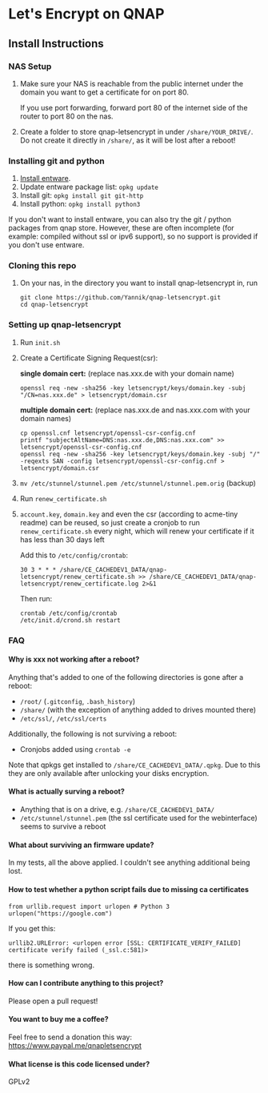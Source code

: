 # Let's Encrypt on QNAP
## Install Instructions
### NAS Setup
1. Make sure your NAS is reachable from the public internet under the domain you want to get a certificate for on port 80.
   
   If you use port forwarding, forward port 80 of the internet side of the router to port 80 on the nas.
2. Create a folder to store qnap-letsencrypt in under `/share/YOUR_DRIVE/`. Do not create it directly in `/share/`, as it will be lost after a reboot!

### Installing git and python
1. [Install entware](https://github.com/Entware/Entware/wiki/Install-on-QNAP-NAS).
2. Update entware package list: `opkg update`
2. Install git: `opkg install git git-http`
3. Install python: `opkg install python3`

If you don't want to install entware, you can also try the git / python packages from qnap store. However, these are often incomplete (for example: compiled without ssl or ipv6 support), so no support is provided if you don't use entware.

### Cloning this repo
1. On your nas, in the directory you want to install qnap-letsencrypt in, run
    ```
    git clone https://github.com/Yannik/qnap-letsencrypt.git
    cd qnap-letsencrypt
    ```

### Setting up qnap-letsencrypt
1. Run `init.sh`

2. Create a Certificate Signing Request(csr):

    **single domain cert:** (replace nas.xxx.de with your domain name)
    ```
    openssl req -new -sha256 -key letsencrypt/keys/domain.key -subj "/CN=nas.xxx.de" > letsencrypt/domain.csr
    ```

    **multiple domain cert:** (replace nas.xxx.de and nas.xxx.com with your domain names)
    ```
    cp openssl.cnf letsencrypt/openssl-csr-config.cnf
    printf "subjectAltName=DNS:nas.xxx.de,DNS:nas.xxx.com" >> letsencrypt/openssl-csr-config.cnf
    openssl req -new -sha256 -key letsencrypt/keys/domain.key -subj "/" -reqexts SAN -config letsencrypt/openssl-csr-config.cnf > letsencrypt/domain.csr
    ```
4. `mv /etc/stunnel/stunnel.pem /etc/stunnel/stunnel.pem.orig` (backup)

5. Run `renew_certificate.sh`

6. `account.key`, `domain.key` and even the csr (according to acme-tiny readme) can be reused, so just create a cronjob to run `renew_certificate.sh` every night, which will renew your certificate if it has less than 30 days left

    Add this to `/etc/config/crontab`:
    ```
    30 3 * * * /share/CE_CACHEDEV1_DATA/qnap-letsencrypt/renew_certificate.sh >> /share/CE_CACHEDEV1_DATA/qnap-letsencrypt/renew_certificate.log 2>&1
    ```

    Then run:
    ```
    crontab /etc/config/crontab
    /etc/init.d/crond.sh restart
    ```

### FAQ
#### Why is xxx not working after a reboot?
Anything that's added to one of the following directories is gone after a reboot:
  - `/root/` (`.gitconfig`, `.bash_history`)
  - `/share/` (with the exception of anything added to drives mounted there)
  - `/etc/ssl/`, `/etc/ssl/certs`

Additionally, the following is not surviving a reboot:
  - Cronjobs added using `crontab -e`

Note that qpkgs get installed to `/share/CE_CACHEDEV1_DATA/.qpkg`. Due to this they are only available after unlocking your disks encryption.

#### What is actually surving a reboot?
  - Anything that is on a drive, e.g. `/share/CE_CACHEDEV1_DATA/`
  - `/etc/stunnel/stunnel.pem` (the ssl certificate used for the webinterface) seems to survive a reboot

#### What about surviving an firmware update?
In my tests, all the above applied. I couldn't see anything additional being lost.

#### How to test whether a python script fails due to missing ca certificates

```
from urllib.request import urlopen # Python 3
urlopen("https://google.com")
```

If you get this:
```
urllib2.URLError: <urlopen error [SSL: CERTIFICATE_VERIFY_FAILED] certificate verify failed (_ssl.c:581)>
```

there is something wrong.

#### How can I contribute anything to this project?
Please open a pull request!

#### You want to buy me a coffee?
Feel free to send a donation this way: https://www.paypal.me/qnapletsencrypt

#### What license is this code licensed under?
GPLv2
